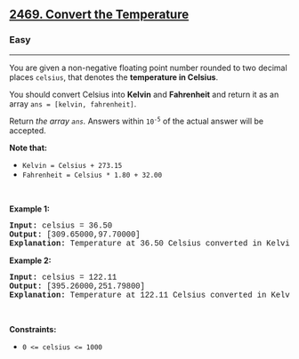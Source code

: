 <h2><a href="https://leetcode.com/problems/convert-the-temperature/">2469. Convert the Temperature</a></h2><h3>Easy</h3><hr><div><p>You are given a non-negative floating point number rounded to two decimal places <code style="font-family: monospace, Bangla425, sans-serif;">celsius</code>, that denotes the <strong>temperature in Celsius</strong>.</p>

<p>You should convert Celsius into <strong>Kelvin</strong> and <strong>Fahrenheit</strong> and return it as an array <code style="font-family: monospace, Bangla425, sans-serif;">ans = [kelvin, fahrenheit]</code>.</p>

<p>Return <em>the array <code style="font-family: monospace, Bangla425, sans-serif;">ans</code>. </em>Answers within <code style="font-family: monospace, Bangla425, sans-serif;">10<sup>-5</sup></code> of the actual answer will be accepted.</p>

<p><strong>Note that:</strong></p>

<ul>
	<li><code style="font-family: monospace, Bangla425, sans-serif;">Kelvin = Celsius + 273.15</code></li>
	<li><code style="font-family: monospace, Bangla425, sans-serif;">Fahrenheit = Celsius * 1.80 + 32.00</code></li>
</ul>

<p>&nbsp;</p>
<p><strong class="example">Example 1:</strong></p>

<pre style="font-family: SFMono-Regular, Consolas, &quot;Liberation Mono&quot;, Menlo, Courier, monospace, Bangla425, sans-serif;"><strong>Input:</strong> celsius = 36.50
<strong>Output:</strong> [309.65000,97.70000]
<strong>Explanation:</strong> Temperature at 36.50 Celsius converted in Kelvin is 309.65 and converted in Fahrenheit is 97.70.
</pre>

<p><strong class="example">Example 2:</strong></p>

<pre style="font-family: SFMono-Regular, Consolas, &quot;Liberation Mono&quot;, Menlo, Courier, monospace, Bangla425, sans-serif;"><strong>Input:</strong> celsius = 122.11
<strong>Output:</strong> [395.26000,251.79800]
<strong>Explanation:</strong> Temperature at 122.11 Celsius converted in Kelvin is 395.26 and converted in Fahrenheit is 251.798.
</pre>

<p>&nbsp;</p>
<p><strong>Constraints:</strong></p>

<ul>
	<li><code style="font-family: monospace, Bangla425, sans-serif;">0 &lt;= celsius &lt;= 1000</code></li>
</ul>
</div>